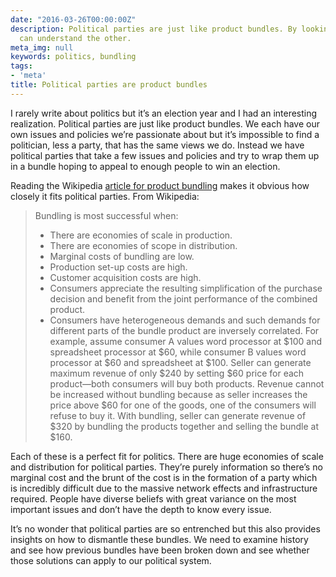 ```yaml
---
date: "2016-03-26T00:00:00Z"
description: Political parties are just like product bundles. By looking at one we
  can understand the other.
meta_img: null
keywords: politics, bundling
tags:
- 'meta'
title: Political parties are product bundles
---
```


I rarely write about politics but it’s an election year and I had an interesting realization. Political parties are just like product bundles. We each have our own issues and policies we’re passionate about but it’s impossible to find a politician, less a party, that has the same views we do. Instead we have political parties that take a few issues and policies and try to wrap them up in a bundle hoping to appeal to enough people to win an election.

Reading the Wikipedia [article for product bundling](https://en.wikipedia.org/wiki/Product_bundling) makes it obvious how closely it fits political parties. From Wikipedia:

<blockquote>
Bundling is most successful when:
<ul>
<li>There are economies of scale in production.</li>
<li>There are economies of scope in distribution.</li>
<li>Marginal costs of bundling are low.</li>
<li>Production set-up costs are high.</li>
<li>Customer acquisition costs are high.</li>
<li>Consumers appreciate the resulting simplification of the purchase decision and benefit from the joint performance of the combined product.</li>
<li>Consumers have heterogeneous demands and such demands for different parts of the bundle product are inversely correlated. For example, assume consumer A values word processor at $100 and spreadsheet processor at $60, while consumer B values word processor at $60 and spreadsheet at $100. Seller can generate maximum revenue of only $240 by setting $60 price for each product—both consumers will buy both products. Revenue cannot be increased without bundling because as seller increases the price above $60 for one of the goods, one of the consumers will refuse to buy it. With bundling, seller can generate revenue of $320 by bundling the products together and selling the bundle at $160.</li>
</ul>
</blockquote>

Each of these is a perfect fit for politics. There are huge economies of scale and distribution for political parties. They’re purely information so there’s no marginal cost and the brunt of the cost is in the formation of a party which is incredibly difficult due to the massive network effects and infrastructure required. People have diverse beliefs with great variance on the most important issues and don’t have the depth to know every issue.

It’s no wonder that political parties are so entrenched but this also provides insights on how to dismantle these bundles. We need to examine history and see how previous bundles have been broken down and see whether those solutions can apply to our political system.

